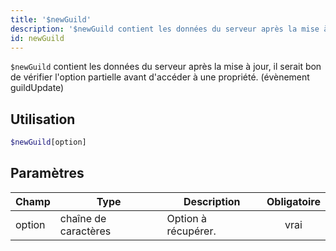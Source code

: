 ```yaml
---
title: '$newGuild'
description: '$newGuild contient les données du serveur après la mise à jour, il serait bon de vérifier l''option partielle avant d''accéder à une propriété. (évènement guildUpdate)'
id: newGuild
---
```


`$newGuild` contient les données du serveur après la mise à jour, il serait bon de vérifier l'option partielle avant d'accéder à une propriété. (évènement guildUpdate)

## Utilisation

```php
$newGuild[option]
```

## Paramètres

| Champ  | Type                 | Description         | Obligatoire |
| ------ | -------------------- | ------------------- |:-----------:|
| option | chaîne de caractères | Option à récupérer. |    vrai     |